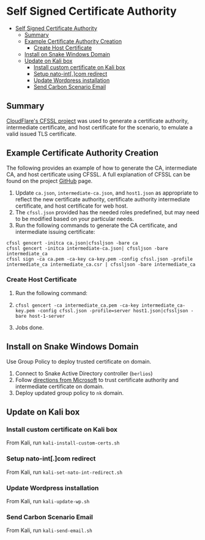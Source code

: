# Self Signed Certificate Authority

- [Self Signed Certificate Authority](#self-signed-certificate-authority.)
  - [Summary](#summary.)
  - [Example Certificate Authority Creation](#example-certificate-authority-creation.)
    - [Create Host Certificate](#create-host-certificate.)
  - [Install on Snake Windows Domain](#install-on-snake-windows-domain.)
  - [Update on Kali box](#update-on-kali-box.)
    - [Install custom certificate on Kali box](#install-custom-certificate-on-kali-box.)
    - [Setup nato-int\[.\]com redirect](#setup-nato-intcom-redirect.)
    - [Update Wordpress installation](#update-wordpress-installation.)
    - [Send Carbon Scenario Email](#send-carbon-scenario-email.)

## Summary

[CloudFlare's CFSSL project](https://github.com/cloudflare/cfssl) was used to generate a certificate authority, intermediate certificate, and host certificate for the scenario, to emulate a valid issued TLS certificate.

## Example Certificate Authority Creation

The following provides an example of how to generate the CA, intermediate CA, and host certificate using CFSSL. A full explanation of CFSSL can be found on the project [GitHub](https://github.com/cloudflare/cfssl) page.

1. Update `ca.json`, `intermediate-ca.json`, and `host1.json` as appropriate to reflect the new certificate authority, certificate authority intermediate certificate, and host certificate for web host.
2. The `cfssl.json` provided has the needed roles predefined, but may need to be modified based on your particular needs.
3. Run the following commands to generate the CA certificate, and intermediate issuing certificate:

```shell
cfssl gencert -initca ca.json|cfssljson -bare ca
cfssl gencert -initca intermediate-ca.json| cfssljson -bare intermediate_ca
cfssl sign -ca ca.pem -ca-key ca-key.pem -config cfssl.json -profile intermediate_ca intermediate_ca.csr | cfssljson -bare intermediate_ca
```

### Create Host Certificate

1. Run the following command:

  1. ```shell
     cfssl gencert -ca intermediate_ca.pem -ca-key intermediate_ca-key.pem -config cfssl.json -profile=server host1.json|cfssljson -bare host-1-server
     ```
2. Jobs done.

## Install on Snake Windows Domain

Use Group Policy to deploy trusted certificate on domain.

1. Connect to Snake Active Directory controller (`berlios`)
2. Follow [directions from Microsoft](https://learn.microsoft.com/en-us/windows-server/identity/ad-fs/deployment/distribute-certificates-to-client-computers-by-using-group-policy) to trust certificate authority and intermediate certificate on domain.
3. Deploy updated group policy to `nk` domain.

## Update on Kali box

### Install custom certificate on Kali box

From Kali, run `kali-install-custom-certs.sh`

### Setup nato-int[.]com redirect

From Kali, run `kali-set-nato-int-redirect.sh`

### Update Wordpress installation

From Kali, run `kali-update-wp.sh`

### Send Carbon Scenario Email

From Kali, run `kali-send-email.sh`
